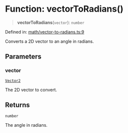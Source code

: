 # Function: vectorToRadians()

> **vectorToRadians**(`vector`): `number`

Defined in: [math/vector-to-radians.ts:9](https://github.com/Forge-Game-Engine/Forge/blob/6eae4e51dbdc502818b1c2f3a3ffce9e4a1fd125/src/math/vector-to-radians.ts#L9)

Converts a 2D vector to an angle in radians.

## Parameters

### vector

[`Vector2`](../classes/Vector2.md)

The 2D vector to convert.

## Returns

`number`

The angle in radians.
